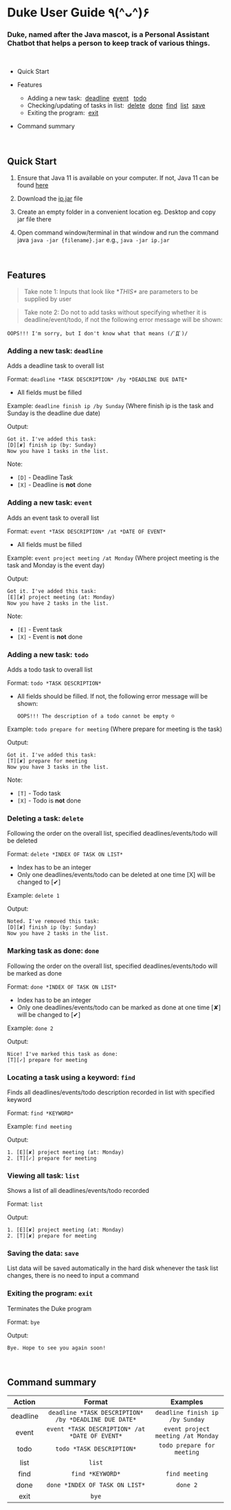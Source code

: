 # Duke User Guide ٩(^ᴗ^)۶ 

### Duke, named after the Java mascot, is a Personal Assistant Chatbot that helps a person to keep track of various things. 

<br>

* Quick Start
* Features 
  - Adding a new task:&nbsp; [deadline](#adding-a-new-task-deadline)&nbsp; [event](#adding-a-new-task-event) &nbsp; [todo](#adding-a-new-task-todo)
  - Checking/updating of tasks in list:&nbsp; [delete](#deleting-a-task-delete)&nbsp; [done](#marking-task-as-done-done)&nbsp; [find](#locating-a-task-using-a-keyword-find)&nbsp; [list](#viewing-all-task-list)&nbsp; [save](#saving-the-data-save)
  - Exiting the program: &nbsp;[exit](#exiting-the-program-exit)

* Command summary 

<br>

## Quick Start
1) Ensure that Java 11 is available on your computer. If not, Java 11 can be found [here](https://docs.aws.amazon.com/corretto/latest/corretto-11-ug/downloads-list.html)

2) Download the [ip.jar](https://github.com/jlifah/ip/releases/download/ip.jar-v0.2/ip.jar) file 

3) Create an empty folder in a convenient location eg. Desktop and copy jar file there

4) Open command window/terminal in that window and run the command java `java -jar {filename}.jar` e.g., `java -jar ip.jar`


<br>

## Features
> Take note 1: Inputs that look like \**THIS\** are parameters to be supplied by user

> Take note 2: Do not to add tasks without specifying whether it is deadline/event/todo, if not the following error message will be shown:
```
OOPS!!! I'm sorry, but I don't know what that means (/ﾟДﾟ)/
```


### Adding a new task: `deadline`

Adds a deadline task to overall list

Format: `deadline *TASK DESCRIPTION* /by *DEADLINE DUE DATE*`
* All fields must be filled

Example: `deadline finish ip /by Sunday` (Where finish ip is the task and Sunday is the deadline due date)

Output:
```
Got it. I've added this task:
[D][✘] finish ip (by: Sunday)
Now you have 1 tasks in the list.
```

Note:
* `[D]` - Deadline Task 
* `[X]` - Deadline is **not** done


### Adding a new task: `event`

Adds an event task to overall list

Format: `event *TASK DESCRIPTION* /at *DATE OF EVENT*`
* All fields must be filled

Example: `event project meeting /at Monday` (Where project meeting is the task and Monday is the event day)

Output:
```
Got it. I've added this task:
[E][✘] project meeting (at: Monday)
Now you have 2 tasks in the list.
```

Note:
* `[E]` - Event task
* `[X]` - Event is **not** done


### Adding a new task: `todo`

Adds a todo task to overall list

Format: `todo *TASK DESCRIPTION*`
* All fields should be filled. If not, the following error message will be shown:
   ```
   OOPS!!! The description of a todo cannot be empty ☹
   ```

Example: `todo prepare for meeting` (Where prepare for meeting is the task)

Output:
```
Got it. I've added this task:
[T][✘] prepare for meeting
Now you have 3 tasks in the list.
```

Note:
* `[T]` - Todo task
* `[X]` - Todo is **not** done

### Deleting a task: `delete`

Following the order on the overall list, specified deadlines/events/todo will be deleted

Format: `delete *INDEX OF TASK ON LIST*`
* Index has to be an integer
* Only one deadlines/events/todo can be deleted at one time
[X] will be changed to [✔]

Example: `delete 1`

Output:
```
Noted. I've removed this task:
[D][✘] finish ip (by: Sunday)
Now you have 2 tasks in the list.
```

### Marking task as done: `done`

Following the order on the overall list, specified deadlines/events/todo will be marked as done

Format: `done *INDEX OF TASK ON LIST*`
* Index has to be an integer
* Only one deadlines/events/todo can be marked as done at one time
[✘] will be changed to [✔]

Example: `done 2`

Output:
```
Nice! I've marked this task as done:
[T][✓] prepare for meeting
```


### Locating a task using a keyword: `find`

Finds all deadlines/events/todo description recorded in list with specified keyword 

Format: `find *KEYWORD*`

Example: `find meeting`

Output:
```
1. [E][✘] project meeting (at: Monday)
2. [T][✓] prepare for meeting
```

### Viewing all task: `list`

Shows a list of all deadlines/events/todo recorded

Format: `list`

Output:
```
1. [E][✘] project meeting (at: Monday)
2. [T][✘] prepare for meeting
```

### Saving the data: `save`

List data will be saved automatically in the hard disk whenever the task list changes, there is no need to input a command

### Exiting the program: `exit`

Terminates the Duke program

Format: `bye`

Output:
```
Bye. Hope to see you again soon!
```

<br>

## Command summary

|    Action       |      Format     |   Examples | 
|:---:|:---:|:---:|
|       deadline   |    `deadline *TASK DESCRIPTION* /by *DEADLINE DUE DATE*`                 |   `deadline finish ip /by Sunday` |
|       event        |         `event *TASK DESCRIPTION* /at *DATE OF EVENT*`          |  `event project meeting /at Monday` |
|todo|        `todo *TASK DESCRIPTION*`       |   `todo prepare for meeting` | 
|          list             |            `list`            |    | 
|           find         |  `find *KEYWORD*`                    |    `find meeting`  |
|           done                |       `done *INDEX OF TASK ON LIST*`          |   `done 2`  |
|             exit             |                 `bye`          |    | 

